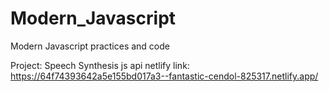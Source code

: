 # Modern_Javascript
Modern Javascript practices and code

Project: Speech Synthesis js api
netlify link: https://64f74393642a5e155bd017a3--fantastic-cendol-825317.netlify.app/
